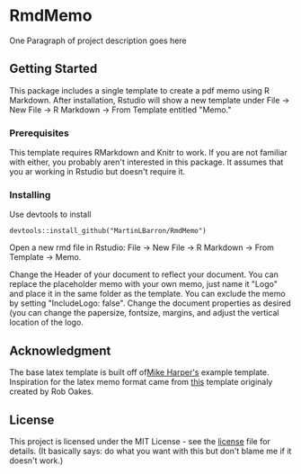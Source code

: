 # RmdMemo

One Paragraph of project description goes here

## Getting Started

This package includes a single template to create a pdf memo using R Markdown.  After installation, Rstudio will show a new template under File -> New File -> R Markdown -> From Template entitled "Memo." 

### Prerequisites

This template requires RMarkdown and Knitr to work.  If you are not familiar with either, you probably aren't interested in this package.  It assumes that you ar working in Rstudio but doesn't require it.   

### Installing

Use devtools to install

```
devtools::install_github("MartinLBarron/RmdMemo")
```
Open a new rmd file in Rstudio: File -> New File -> R Markdown -> From Template -> Memo.

Change the Header of your document to reflect your document. You can replace the placeholder memo with your own memo, just name it "Logo" and place it in the same folder as the template.  You can exclude the memo by setting "IncludeLogo: false".  Change the document properties as desired (you can change the papersize, fontsize, margins, and adjust the vertical location of the logo.

## Acknowledgment

The base latex template is built off of[Mike Harper's](https://github.com/dr-harper/example-rmd-templates) example template.  Inspiration for the latex memo format came from [this](https://www.latextemplates.com/template/memo) template originaly created by Rob Oakes.


## License

This project is licensed under the MIT License - see the [license](LICENSE) file for details. (It basically says: do what you want with this but don't blame me if it doesn't work.)


